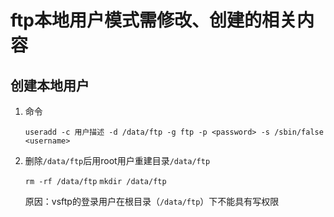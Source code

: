 # ftp本地用户模式需修改、创建的相关内容

## 创建本地用户

1. 命令

    `useradd -c 用户描述 -d /data/ftp -g ftp -p <password> -s /sbin/false <username>`

2. 删除`/data/ftp`后用root用户重建目录`/data/ftp`

    `rm -rf /data/ftp`
    `mkdir /data/ftp`

    原因：vsftp的登录用户在根目录（`/data/ftp`）下不能具有写权限
